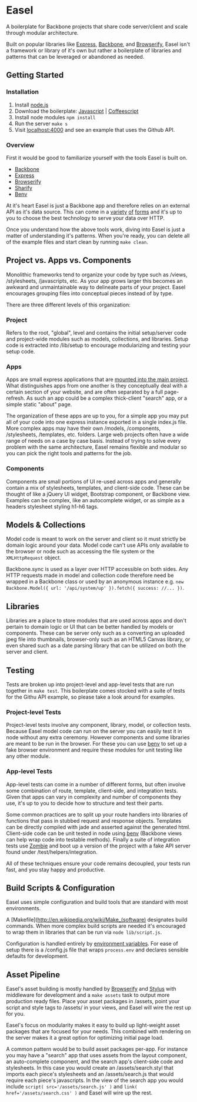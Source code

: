 # Easel

A boilerplate for Backbone projects that share code server/client and scale through modular architecture.

Built on popular libraries like [Express](http://expressjs.com/), [Backbone](http://backbonejs.org/), and [Browserify](http://browserify.org/), Easel isn't a framework or library of it's own but rather a boilerplate of libraries and patterns that can be leveraged or abandoned as needed.

## Getting Started

### Installation

1. Install [node.js](http://nodejs.org/)
2. Download the boilerplate: [Javascript](https://github.com/artsy/easel/archive/master.zip) | [Coffeescript](https://github.com/artsy/easel/archive/master.zip)
3. Install node modules `npm install`
4. Run the server `make s`
5. Visit [localhost:4000](http://localhost:4000) and see an example that uses the Github API.

### Overview

First it would be good to familiarize yourself with the tools Easel is built on.

* [Backbone](http://backbonejs.org/)
* [Express](http://expressjs.com/)
* [Browserify](https://github.com/substack/node-browserify)
* [Sharify](https://github.com/artsy/sharify)
* [Benv](https://github.com/artsy/benv)

At it's heart Easel is just a Backbone app and therefore relies on an external API as it's data source. This can come in a [variety](http://expressjs.com/) [of](https://github.com/intridea/grape) [forms](http://flask.pocoo.org/) and it's up to you to choose the best technology to serve your data over HTTP.

Once you understand how the above tools work, diving into Easel is just a matter of understanding it's patterns. When you're ready, you can delete all of the example files and start clean by running `make clean`.

## Project vs. Apps vs. Components

Monolithic frameworks tend to organize your code by type such as /views, /stylesheets, /javascripts, etc. As your app grows larger this becomes an awkward and unmaintainable way to delineate parts of your project. Easel encourages grouping files into conceptual pieces instead of by type.

There are three different levels of this organization:

### Project

Refers to the root, "global", level and contains the initial setup/server code and project-wide modules such as models, collections, and libraries. Setup code is extracted into /lib/setup to encourage modularizing and testing your setup code.

### Apps

Apps are small express applications that are [mounted into the main project](http://vimeo.com/56166857). What distinguishes apps from one another is they conceptually deal with a certain section of your website, and are often separated by a full page-refresh. As such an app could be a complex thick-client "search" app, or a simple static "about" page.

The organization of these apps are up to you, for a simple app you may put all of your code into one express instance exported in a single index.js file. More complex apps may have their own /models, /components, /stylesheets, /templates, etc. folders. Large web projects often have a wide range of needs on a case by case basis. Instead of trying to solve every problem with the same architecture, Easel remains flexible and modular so you can pick the right tools and patterns for the job.

### Components

Components are small portions of UI re-used across apps and generally contain a mix of stylesheets, templates, and client-side code. These can be thought of like a jQuery UI widget, Bootstrap component, or Backbone view. Examples can be complex, like an autocomplete widget, or as simple as a headers stylesheet styling h1-h6 tags.

## Models & Collections

Model code is meant to work on the server and client so it must strictly be domain logic around your data. Model code can't use APIs only available to the browser or node such as accessing the file system or the `XMLHttpRequest` object.

Backbone.sync is used as a layer over HTTP accessible on both sides. Any HTTP requests made in model and collection code therefore need be wrapped in a Backbone class or used by an anonymous instance e.g. `new Backbone.Model({ url: '/api/system/up' }).fetch({ success: //... })`.

## Libraries

Libraries are a place to store modules that are used across apps and don't pertain to domain logic or UI that can be better handled by models or components. These can be server only such as a converting an uploaded jpeg file into thumbnails, browser-only such as an HTML5 Canvas library, or even shared such as a date parsing library that can be utilized on both the server and client.

## Testing

Tests are broken up into project-level and app-level tests that are run together in `make test`. This boilerplate comes stocked with a suite of tests for the Githu API example, so please take a look around for examples.

### Project-level Tests

Project-level tests involve any component, library, model, or collection tests. Because Easel model code can run on the server you can easily test it in node without any extra ceremony. However components and some libraries are meant to be run in the browser. For these you can use [benv](http://github.com/artsy/benv) to set up a fake browser environment and require these modules for unit testing like any other module.

### App-level Tests

App-level tests can come in a number of different forms, but often involve some combination of route, template, client-side, and integration tests. Given that apps can vary in complexity and number of components they use, it's up to you to decide how to structure and test their parts.

Some common practices are to split up your route handlers into libraries of functions that pass in stubbed request and response objects. Templates can be directly compiled with jade and asserted against the generated html. Client-side code can be unit tested in node using [benv](http://github.com/artsy/benv) (Backbone views can help wrap code into testable methods). Finally a suite of integration tests use [Zombie](http://zombie.labnotes.org/) and boot up a version of the project with a fake API server found under /test/helpers/integration.

All of these techniques ensure your code remains decoupled, your tests run fast, and you stay happy and productive.

## Build Scripts & Configuration

Easel uses simple configuration and build tools that are standard with most environments.

A [Makefile](http://en.wikipedia.org/wiki/Make_(software) designates build commands. When more complex build scripts are needed it's encouraged to wrap them in libraries that can be run via `node lib/script.js`.

Configuration is handled entirely by [environment variables](http://en.wikipedia.org/wiki/Environment_variable). For ease of setup there is a /config.js file that wraps `process.env` and declares sensible defaults for development.

## Asset Pipeline

Easel's asset building is mostly handled by [Browserify](https://github.com/substack/node-browserify) and [Stylus](https://github.com/learnboost/stylus) with middleware for development and a `make assets` task to output more production ready files. Place your asset packages in /assets, point your script and style tags to /assets/<filename> in your views, and Easel will wire the rest up for you.

Easel's focus on modularity makes it easy to build up light-weight asset packages that are focused for your needs. This combined with rendering on the server makes it a great option for optimizing initial page load.

A common pattern would be to build asset packages per-app. For instance you may have a "search" app that uses assets from the layout component, an auto-complete component, and the search app's client-side code and stylesheets. In this case you would create an /assets/search.styl that imports each piece's stylesheets and an /assets/search.js that would require each piece's javascripts. In the view of the search app you would include `script( src='/assets/search.js' )` and `link( href='/assets/search.css' )` and Easel will wire up the rest.
